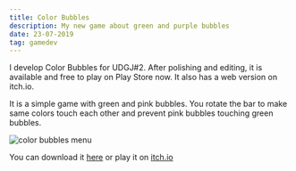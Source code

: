 ```yaml
---
title: Color Bubbles
description: My new game about green and purple bubbles
date: 23-07-2019
tag: gamedev
---
```

I develop Color Bubbles for UDGJ#2. After polishing and editing, it is available and free to play on Play Store now. It also has a web version on itch.io. 

It is a simple game with green and pink bubbles. You rotate the bar to make same colors touch each other and prevent pink bubbles touching green bubbles.

![color bubbles menu](/uploads/screenshot_20190806-144504.png "color bubbles menu")

You can download it [here](https://play.google.com/store/apps/details?id=com.phongduong.colorbubbles) or play it on [itch.io](https://phongduong.itch.io/color-bubbles)
